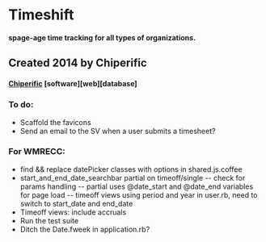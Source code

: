 # Timeshift
#### spage-age time tracking for all types of organizations.

## Created 2014 by Chiperific
#### [Chiperific](http://chiperific.com) \[software\]\[web\]\[database\]


##### 


### To do:
- Scaffold the favicons
- Send an email to the SV when a user submits a timesheet?

### For WMRECC:
- find && replace datePicker classes with options in shared.js.coffee
- start_and_end_date_searchbar partial on timeoff/single -- check for params handling
-- partial uses @date_start and @date_end variables for page load
-- timeoff views using period and year in user.rb, need to switch to start_date and end_date
- Timeoff views: include accruals
- Run the test suite
- Ditch the Date.fweek in application.rb?